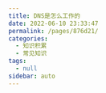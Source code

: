 ```yaml
---
title: DNS是怎么工作的
date: 2022-06-10 23:33:47
permalink: /pages/876d21/
categories: 
  - 知识积累
  - 常见知识
tags: 
  - null
sidebar: auto
---
```


